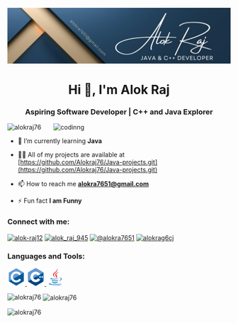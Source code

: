 ![logo](https://github.com/Alokraj76/Alokraj76/blob/main/Banner.jpg)
<h1 align="center">Hi 👋, I'm Alok Raj</h1>
<h3 align="center">Aspiring Software Developer | C++ and Java Explorer</h3>
<img align="right" alt="codinng" width="400" src="https://camo.githubusercontent.com/4d9f5ecceb711eec6e2018f38a5677dc657c9738d4a65ba3b928c41c0a45b439/68747470733a2f2f6d69726f2e6d656469756d2e636f6d2f6d61782f313336302f302a37513379765349765f7430696f4a2d5a2e676966">
<p align="left"> <img src="https://komarev.com/ghpvc/?username=alokraj76&label=Profile%20views&color=0e75b6&style=flat" alt="alokraj76" /> </p>

- 🌱 I’m currently learning **Java**

- 👨‍💻 All of my projects are available at [https://github.com/Alokraj76/Java-projects.git](https://github.com/Alokraj76/Java-projects.git)

- 📫 How to reach me **alokra7651@gmail.com**

- ⚡ Fun fact **I am Funny**

<h3 align="left">Connect with me:</h3>
<p align="left">
<a href="https://linkedin.com/in/alok-raj12" target="blank"><img align="center" src="https://raw.githubusercontent.com/rahuldkjain/github-profile-readme-generator/master/src/images/icons/Social/linked-in-alt.svg" alt="alok-raj12" height="30" width="40" /></a>
<a href="https://instagram.com/alok_raj_945" target="blank"><img align="center" src="https://raw.githubusercontent.com/rahuldkjain/github-profile-readme-generator/master/src/images/icons/Social/instagram.svg" alt="alok_raj_945" height="30" width="40" /></a>
<a href="https://www.hackerrank.com/@alokra7651" target="blank"><img align="center" src="https://raw.githubusercontent.com/rahuldkjain/github-profile-readme-generator/master/src/images/icons/Social/hackerrank.svg" alt="@alokra7651" height="30" width="40" /></a>
<a href="https://auth.geeksforgeeks.org/user/alokrag6cj" target="blank"><img align="center" src="https://raw.githubusercontent.com/rahuldkjain/github-profile-readme-generator/master/src/images/icons/Social/geeks-for-geeks.svg" alt="alokrag6cj" height="30" width="40" /></a>
</p>

<h3 align="left">Languages and Tools:</h3>
<p align="left"> <a href="https://www.cprogramming.com/" target="_blank" rel="noreferrer"> <img src="https://raw.githubusercontent.com/devicons/devicon/master/icons/c/c-original.svg" alt="c" width="40" height="40"/> </a> <a href="https://www.w3schools.com/cpp/" target="_blank" rel="noreferrer"> <img src="https://raw.githubusercontent.com/devicons/devicon/master/icons/cplusplus/cplusplus-original.svg" alt="cplusplus" width="40" height="40"/> </a> <a href="https://www.java.com" target="_blank" rel="noreferrer"> <img src="https://raw.githubusercontent.com/devicons/devicon/master/icons/java/java-original.svg" alt="java" width="40" height="40"/> </a> </p>

<p><img align="left" src="https://github-readme-stats.vercel.app/api/top-langs?username=alokraj76&show_icons=true&locale=en&layout=compact" alt="alokraj76" /></p>

<p>&nbsp;<img align="center" src="https://github-readme-stats.vercel.app/api?username=alokraj76&show_icons=true&locale=en" alt="alokraj76" /></p>

<p><img align="center" src="https://github-readme-streak-stats.herokuapp.com/?user=alokraj76&" alt="alokraj76" /></p>
